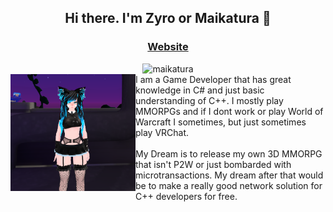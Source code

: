<div align="center">
	<h2>Hi there. I'm Zyro or Maikatura 👋</h2>
	<h3><a href="https://maikatura.com">Website</a></h3>
	<img src="https://komarev.com/ghpvc/?username=maikatura&label=Profile%20views&color=0e75b6&style=flat" alt="maikatura" /> 
</div>

<img align="left" width="200px" src="images/VRCAvatar.png" />
I am a Game Developer that has great knowledge in C# and just basic understanding of C++.
I mostly play MMORPGs and if I dont work or play World of Warcraft I sometimes, but just sometimes play VRChat.
<br><br>
My Dream is to release my own 3D MMORPG that isn't P2W or just bombarded with microtransactions.
My dream after that would be to make a really good network solution for C++ developers for free.
